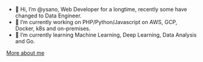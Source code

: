 - 👋 Hi, I’m @ysano, Web Developer for a longtime, recently some have changed to Data Engineer.
- 🔭 I’m currently working on PHP/Python/Javascript on AWS, GCP, Docker, k8s and on-premises.
- 🌱 I’m currently learning Machine Learning, Deep Learning, Data Analysis and Go.

[More about me](https://ysano.ysnet.org/about)

<!---
ysano/ysano is a ✨ special ✨ repository because its `README.md` (this file) appears on your GitHub profile.
You can click the Preview link to take a look at your changes.
--->
